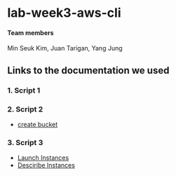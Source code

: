 # lab-week3-aws-cli

#### Team members
Min Seuk Kim, Juan Tarigan, Yang Jung

## Links to the documentation we used 
### 1. Script 1
### 2. Script 2
- [create bucket](https://awscli.amazonaws.com/v2/documentation/api/latest/reference/s3control/create-bucket.html)
### 3. Script **3**
- [Launch Instances](https://awscli.amazonaws.com/v2/documentation/api/latest/reference/ec2/run-instances.html)
- [Desciribe Instances](https://awscli.amazonaws.com/v2/documentation/api/latest/reference/ec2/describe-instances.html)
